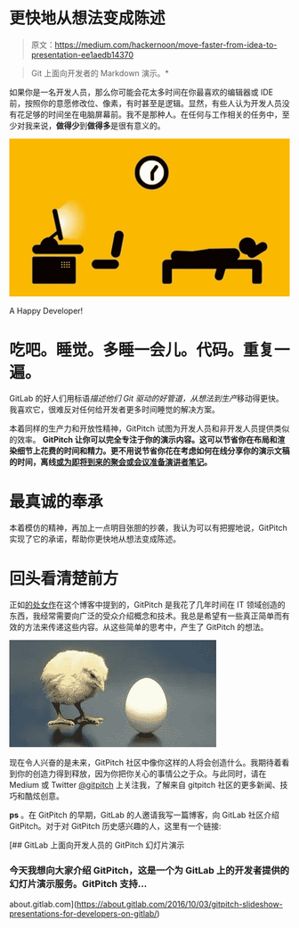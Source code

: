 # 更快地从想法变成陈述

> 原文：<https://medium.com/hackernoon/move-faster-from-idea-to-presentation-ee1aedb14370>

> Git 上面向开发者的 Markdown 演示。*

如果你是一名开发人员，那么你可能会花太多时间在你最喜欢的编辑器或 IDE 前，按照你的意愿修改位、像素，有时甚至是逻辑。显然，有些人认为开发人员没有花足够的时间坐在电脑屏幕前。我不是那种人。在任何与工作相关的任务中，至少对我来说，**做得少**到**做得多**是很有意义的。

![](img/aafe8bcdb86266bd5e7a1a757e92716e.png)

A Happy Developer!

# 吃吧。睡觉。多睡一会儿。代码。重复一遍。

GitLab 的好人们用标语*描述他们 Git 驱动的好管道，从想法到生产*移动得更快。我喜欢它，很难反对任何给开发者更多时间睡觉的解决方案。

本着同样的生产力和开放性精神，GitPitch 试图为开发人员和非开发人员提供类似的效率。 **GitPitch 让你可以完全专注于你的演示内容。这可以节省你在布局和渲染细节上花费的时间和精力。更不用说节省你花在考虑如何在线分享你的演示文稿的时间，离线[或为即将到来的聚会或会议准备](https://github.com/gitpitch/gitpitch/wiki/Slideshow-Offline)[演讲者笔记](https://github.com/gitpitch/gitpitch/wiki/Speaker-Notes-Window)。**

# 最真诚的奉承

本着模仿的精神，再加上一点明目张胆的抄袭，我认为可以有把握地说，GitPitch 实现了它的承诺，帮助你更快地从想法变成陈述。

# 回头看清楚前方

正如[的处女作](/@gitpitch/markdown-presentations-for-everyone-b5043a64ecea)在这个博客中提到的，GitPitch 是我花了几年时间在 IT 领域创造的东西，我经常需要向广泛的受众介绍概念和技术。我总是希望有一些真正简单而有效的方法来传递这些内容。从这些简单的思考中，产生了 GitPitch 的想法。

![](img/e86dba7db6ed8587cf16fb085e59673c.png)

现在令人兴奋的是未来，GitPitch 社区中像你这样的人将会创造什么。我期待着看到你的创造力得到释放，因为你把你关心的事情公之于众。与此同时，请在 Medium 或 Twitter [@gitpitch](https://twitter.com/gitpitch) 上关注我，了解来自 gitpitch 社区的更多新闻、技巧和酷炫创意。

**ps** 。在 GitPitch 的早期，GitLab 的人邀请我写一篇博客，向 GitLab 社区介绍 GitPitch。对于对 GitPitch 历史感兴趣的人，这里有一个链接:

[](https://about.gitlab.com/2016/10/03/gitpitch-slideshow-presentations-for-developers-on-gitlab/) [## GitLab 上面向开发人员的 GitPitch 幻灯片演示

### 今天我想向大家介绍 GitPitch，这是一个为 GitLab 上的开发者提供的幻灯片演示服务。GitPitch 支持…

about.gitlab.com](https://about.gitlab.com/2016/10/03/gitpitch-slideshow-presentations-for-developers-on-gitlab/)